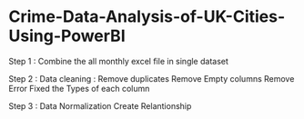 # Crime-Data-Analysis-of-UK-Cities-Using-PowerBI

Step 1 :
Combine the all monthly excel file in single dataset

Step 2 :
Data cleaning :
  Remove duplicates
  Remove Empty columns
  Remove Error 
  Fixed the Types of each column

Step 3 :
Data Normalization
Create Relantionship


